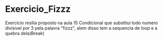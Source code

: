 # Exercicio_Fizzz
Exercicio resilia proposto na aula 15
Condicional que substitui todo numero divisivel por 3 pela palavra "fizzz", alem disso tem a sequencia de loop e a quebra dela(Break)
